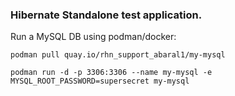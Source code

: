 ### Hibernate Standalone test application.

Run a MySQL DB using podman/docker:
```
podman pull quay.io/rhn_support_abaral1/my-mysql
```
```
podman run -d -p 3306:3306 --name my-mysql -e MYSQL_ROOT_PASSWORD=supersecret my-mysql
```
